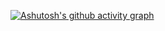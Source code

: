 [![Ashutosh's github activity graph](https://activity-graph.herokuapp.com/graph?username=Rat2b2t&theme=react)](https://github.com/ashutosh00710/github-readme-activity-graph)
